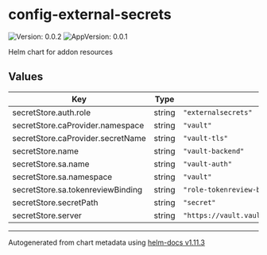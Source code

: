 # config-external-secrets

![Version: 0.0.2](https://img.shields.io/badge/Version-0.0.2-informational?style=flat-square) ![AppVersion: 0.0.1](https://img.shields.io/badge/AppVersion-0.0.1-informational?style=flat-square)

Helm chart for addon resources

## Values

| Key | Type | Default | Description |
|-----|------|---------|-------------|
| secretStore.auth.role | string | `"externalsecrets"` |  |
| secretStore.caProvider.namespace | string | `"vault"` |  |
| secretStore.caProvider.secretName | string | `"vault-tls"` |  |
| secretStore.name | string | `"vault-backend"` |  |
| secretStore.sa.name | string | `"vault-auth"` |  |
| secretStore.sa.namespace | string | `"vault"` |  |
| secretStore.sa.tokenreviewBinding | string | `"role-tokenreview-binding"` |  |
| secretStore.secretPath | string | `"secret"` |  |
| secretStore.server | string | `"https://vault.vault.svc.cluster.local:8200"` |  |

----------------------------------------------
Autogenerated from chart metadata using [helm-docs v1.11.3](https://github.com/norwoodj/helm-docs/releases/v1.11.3)
